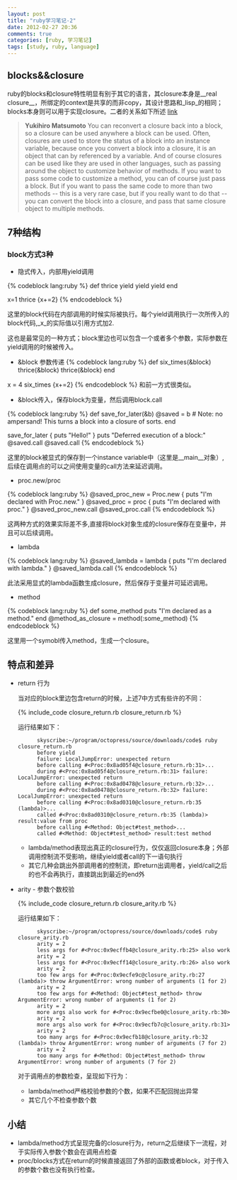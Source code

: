 ```yaml
---
layout: post
title: "ruby学习笔记-2"
date: 2012-02-27 20:36
comments: true
categories: [ruby, 学习笔记]
tags: [study, ruby, language]
---
```


## blocks&&closure
ruby的blocks和closure特性明显有别于其它的语言，其closure本身是__real closure__，所绑定的context是共享的而非copy，其设计思路和_lisp_的相同；blocks本身则可以用于实现closure。二者的关系如下所述 [link](http://www.artima.com/intv/closures2.html)

> __Yukihiro Matsumoto__ You can reconvert a closure back into a block, so a closure can be used anywhere a block can be used. Often, closures are used to store the status of a block into an instance variable, because once you convert a block into a closure, it is an object that can by referenced by a variable. And of course closures can be used like they are used in other languages, such as passing around the object to customize behavior of methods. If you want to pass some code to customize a method, you can of course just pass a block. But if you want to pass the same code to more than two methods -- this is a very rare case, but if you really want to do that -- you can convert the block into a closure, and pass that same closure object to multiple methods.

<!--more-->

## 7种结构

### block方式3种

- 隐式传入，内部用yield调用

{% codeblock lang:ruby %}
def thrice
  yield
  yield
  yield
end

x=1
thrice {x+=2}
{% endcodeblock %}

这里的block代码在内部调用的时候实际被执行。每个yield调用执行一次所传入的block代码,_x_的实际值以引用方式加2.

这也是最常见的一种方式；block里边也可以包含一个或者多个参数，实际参数在yield调用的时候被传入。

- &block 参数传递
{% codeblock lang:ruby %}
def six_times(&block)
  thrice(&block)
  thrice(&block)
end

x = 4
six_times {x+=2}
{% endcodeblock %}
和前一方式很类似。

- &block传入，保存block为变量，然后调用block.call

{% codeblock lang:ruby %}
def save_for_later(&b)
  @saved = b  # Note: no ampersand! This turns a block into a closure of sorts.
end
   
save_for_later { puts "Hello!" }
puts "Deferred execution of a block:"
@saved.call
@saved.call
{% endcodeblock %}

  这里的block被显式的保存到一个instance variable中（这里是__main__对象）, 后续在调用点的可以之间使用变量的call方法来延迟调用。

- proc.new/proc

{% codeblock lang:ruby %}
@saved_proc_new = Proc.new { puts "I'm declared with Proc.new." }
@saved_proc = proc { puts "I'm declared with proc." }
@saved_proc_new.call
@saved_proc.call
{% endcodeblock %}

这两种方式的效果实际差不多,直接将block对象生成的closure保存在变量中，并且可以后续调用。

- lambda

{% codeblock lang:ruby %}
@saved_lambda = lambda { puts "I'm declared with lambda." }
@saved_lambda.call
{% endcodeblock %}

此法采用显式的lambda函数生成closure，然后保存于变量并可延迟调用。

- method
    
{% codeblock lang:ruby %}
def some_method
  puts "I'm declared as a method."
end
@method_as_closure = method(:some_method)
{% endcodeblock %}

这里用一个symobl传入method，生成一个closure。

## 特点和差异

- return 行为
    
    当对应的block里边包含return的时候，上述7中方式有些许的不同：

    {% include_code closure_return.rb  closure_return.rb %}

    运行结果如下：

            skyscribe:~/program/octopress/source/downloads/code$ ruby closure_return.rb 
            before yield
            failure: LocalJumpError: unexpected return
            before calling #<Proc:0x8ad05f4@closure_return.rb:31>...
            during #<Proc:0x8ad05f4@closure_return.rb:31> failure: LocalJumpError: unexpected return
            before calling #<Proc:0x8ad0478@closure_return.rb:32>...
            during #<Proc:0x8ad0478@closure_return.rb:32> failure: LocalJumpError: unexpected return
            before calling #<Proc:0x8ad0310@closure_return.rb:35 (lambda)>...
            called #<Proc:0x8ad0310@closure_return.rb:35 (lambda)> result:value from proc
            before calling #<Method: Object#test_method>...
            called #<Method: Object#test_method> result:test method

        
    - lambda/method表现出真正的closure行为，仅仅返回closure本身；外部调用控制流不受影响，继续yield或者call的下一语句执行
    - 其它几种会跳出外部调用者的控制流，即return出调用者，yield/call之后的也不会再执行，直接跳出到最近的end外


- arity - 参数个数校验

    {% include_code closure_return.rb  closure_arity.rb %}

    运行结果如下：

            skyscribe:~/program/octopress/source/downloads/code$ ruby closure_arity.rb 
            arity = 2
            less args for #<Proc:0x9ecffb4@closure_arity.rb:25> also work
            arity = 2
            less args for #<Proc:0x9ecff14@closure_arity.rb:26> also work
            arity = 2
            too few args for #<Proc:0x9ecfe9c@closure_arity.rb:27 (lambda)> throw ArgumentError: wrong number of arguments (1 for 2)
            arity = 2
            too few args for #<Method: Object#test_method> throw ArgumentError: wrong number of arguments (1 for 2)
            arity = 2
            more args also work for #<Proc:0x9ecfbe0@closure_arity.rb:30>
            arity = 2
            more args also work for #<Proc:0x9ecfb7c@closure_arity.rb:31>
            arity = 2
            too many args for #<Proc:0x9ecfb18@closure_arity.rb:32 (lambda)> throw ArgumentError: wrong number of arguments (7 for 2)
            arity = 2
            too many args for #<Method: Object#test_method> throw ArgumentError: wrong number of arguments (7 for 2)


    对于调用点的参数检查，呈现如下行为：

    - lambda/method严格校验参数的个数，如果不匹配回抛出异常
    - 其它几个不检查参数个数


## 小结

- lambda/method方式呈现完备的closure行为，return之后继续下一流程，对于实际传入参数个数会在调用点检查
- proc/blocks方式在return的时候直接返回了外部的函数或者block，对于传入的参数个数也没有执行检查。
